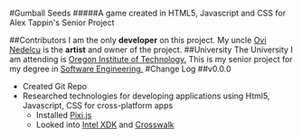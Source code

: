 #Gumball Seeds
#####A game created in HTML5, Javascript and CSS for Alex Tappin's Senior Project 

##Contributors
I am the only **developer** on this project. My uncle [Ovi Nedelcu](http://www.ovinedelcu.com/) is the **artist** and owner of the project.
##University
The University I am attending is [Oregon Institute of Technology.](http://www.oit.edu/) This is my senior project for my degree in [Software Engineering.](http://www.oit.edu/academics/degrees/software-engineering-technology)
#Change Log
##v0.0.0
* Created Git Repo
* Researched technologies for developing applications using Html5, Javascript, CSS for cross-platform apps
    * Installed [Pixi.js](http://www.pixijs.com/)
    * Looked into [Intel XDK](https://software.intel.com/en-us/intel-xdk) and [Crosswalk](https://crosswalk-project.org/)
